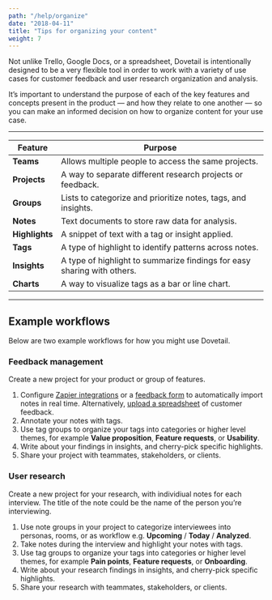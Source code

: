 ```yaml
---
path: "/help/organize"
date: "2018-04-11"
title: "Tips for organizing your content"
weight: 7
---
```


Not unlike Trello, Google Docs, or a spreadsheet, Dovetail is intentionally designed to be a very flexible tool in order to work with a variety of use cases for customer feedback and user research organization and analysis.

It’s important to understand the purpose of each of the key features and concepts present in the product — and how they relate to one another — so you can make an informed decision on how to organize content for your use case.

---

| Feature        | Purpose                                                                 |
| -------------- | ----------------------------------------------------------------------- |
| **Teams**      | Allows multiple people to access the same projects.                     |
| **Projects**   | A way to separate different research projects or feedback.              |
| **Groups**     | Lists to categorize and prioritize notes, tags, and insights.           |
| **Notes**      | Text documents to store raw data for analysis.                          |
| **Highlights** | A snippet of text with a tag or insight applied.                        |
| **Tags**       | A type of highlight to identify patterns across notes.                  |
| **Insights**   | A type of highlight to summarize findings for easy sharing with others. |
| **Charts**     | A way to visualize tags as a bar or line chart.                         |

---

## Example workflows

Below are two example workflows for how you might use Dovetail.

### Feedback management

Create a new project for your product or group of features.

1.  Configure [Zapier integrations](/help/zapier) or a [feedback form](/help/form-customize) to automatically import notes in real time. Alternatively, [upload a spreadsheet](/help/spreadsheet) of customer feedback.
1.  Annotate your notes with tags.
1.  Use tag groups to organize your tags into categories or higher level themes, for example **Value proposition**, **Feature requests**, or **Usability**.
1.  Write about your findings in insights, and cherry-pick specific highlights.
1.  Share your project with teammates, stakeholders, or clients.

### User research

Create a new project for your research, with individiual notes for each interview. The title of the note could be the name of the person you’re interviewing.

1.  Use note groups in your project to categorize interviewees into personas, rooms, or as workflow e.g. **Upcoming** / **Today** / **Analyzed**.
1.  Take notes during the interview and highlight your notes with tags.
1.  Use tag groups to organize your tags into categories or higher level themes, for example **Pain points**, **Feature requests**, or **Onboarding**.
1.  Write about your research findings in insights, and cherry-pick specific highlights.
1.  Share your research with teammates, stakeholders, or clients.
